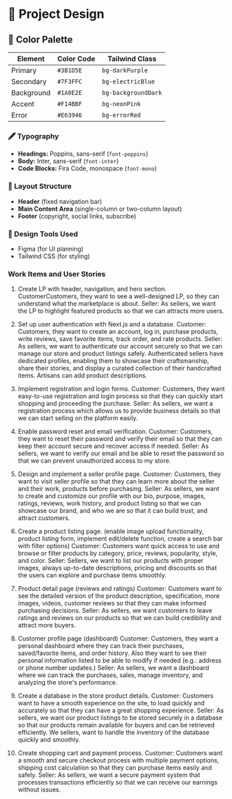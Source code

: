 # 🎨 Project Design

## 🎨 Color Palette

| Element      | Color Code  | Tailwind Class |
|-------------|------------|---------------|
| Primary     | `#3B1D5E`  | `bg-darkPurple` |
| Secondary   | `#7F3FFC`  | `bg-electricBlue` |
| Background  | `#1A0E2E`  | `bg-backgroundDark` |
| Accent      | `#F14BBF`  | `bg-neonPink` |
| Error       | `#E63946`  | `bg-errorRed` |

### 🖋️ Typography

- **Headings:** Poppins, sans-serif (`font-poppins`)
- **Body:** Inter, sans-serif (`font-inter`)
- **Code Blocks:** Fira Code, monospace (`font-mono`)

### 📏 Layout Structure

- **Header** (fixed navigation bar)
- **Main Content Area** (single-column or two-column layout)
- **Footer** (copyright, social links, subscribe)

### 📐 Design Tools Used

- Figma (for UI planning)
- Tailwind CSS (for styling)

### Work Items and User Stories

1. Create LP with header, navigation, and hero section.
    CustomerCustomers, they want to see a well-designed LP, so they can understand what the marketplace is about.
    Seller: As sellers, we want the LP to highlight featured products so that we can attracts more users.

2. Set up user authentication with Next.js and a database.
    Customer: Customers, they want to create an account, log in, purchase products, write reviews, save favorite items, track order, and rate products.
    Seller: As sellers, we want to authenticate our account securely so that we can manage our store and product listings safely.
    Authenticated sellers have dedicated profiles, enabling them to showcase their craftsmanship, share their stories, and display a curated collection of their handcrafted items. Artisans can add product descriptions.

3. Implement registration and login forms.
   Customer: Customers, they want easy-to-use registration and login process so that they can quickly start shopping and proceeding the purchase.
   Seller: As sellers, we want a registration process which allows us to provide business details so that we can start selling on the platform easily.

4. Enable password reset and email verification.
   Customer: Customers, they want to reset their password and verify their email so that they can keep their account secure and recover access if needed.
   Seller: As sellers, we want to verify our email and be able to reset the password so that we can prevent unauthorized access to my store.

5. Design and implement a seller profile page.
    Customer: Customers, they want to visit seller profile so that they can learn more about the seller and their work, products before purchasing.
    Seller: As sellers, we want to create and customize our profile with our bio, purpose, images, ratings, reviews, work history, and product listing so that we can showcase our brand, and who we are so that it can build trust, and attract customers.

6. Create a product listing page. (enable image upload functionality, product listing form, implement edit/delete function, create a search bar with filter options)
   Customer: Customers want quick access to use and browse or filter products by category, price, reviews, popularity, style, and color.
   Seller: Sellers, we want to list our products with proper images, always up-to-date descriptions, pricing and discounts so that the users can explore and purchase items smoothly.

7. Product detail page (reviews and ratings)
   Customer: Customers want to see the detailed version of the product description, specification, more images, videos, customer reviews so that they can make informed purchasing decisions.
   Seller: As sellers, we want customers to leave ratings and reviews on our products so that we can build credibility and attract more buyers.

8. Customer profile page (dashboard)
   Customer: Customers, they want a personal dashboard where they can track their purchases, saved/favorite items, and order history. Also they want to see their personal information listed to be able to modify if needed (e.g.: address or phone number updates.)
   Seller: As sellers, we want a dashboard where we can track the purchases, sales, manage inventory, and analyzing the store's performance.

9. Create a database in the store product details.
   Customer: Customers want to have a smooth experience on the site, to load quickly and accurately so that they can have a great shopping experience.
   Seller: As sellers, we want our product listings to be stored securely in a database so that our products remain available for buyers and can be retrieved efficiently. We sellers, want to handle the inventory of the database quickly and smoothly.

10. Create shopping cart and payment process.
   Customer: Customers want a smooth and secure checkout process with multiple payment options, shipping cost calculation so that they can purchase items easily and safely.
   Seller: As sellers, we want a secure payment system that processes transactions efficiently so that we can receive our earnings without issues.
